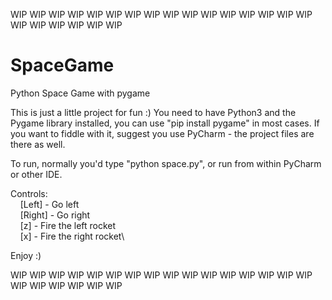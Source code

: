 WIP WIP WIP WIP WIP WIP WIP WIP WIP WIP WIP WIP WIP WIP WIP WIP WIP WIP WIP WIP WIP WIP

# SpaceGame
Python Space Game with pygame

This is just a little project for fun :) You need to have Python3 and the Pygame library
installed, you can use "pip install pygame" in most cases. If you want to fiddle with it,
suggest you use PyCharm - the project files are there as well.

To run, normally you'd type "python space.py", or run from within PyCharm or other IDE.

Controls:\
&nbsp;&nbsp;&nbsp;&nbsp;[Left]  - Go left\
&nbsp;&nbsp;&nbsp;&nbsp;[Right] - Go right\
&nbsp;&nbsp;&nbsp;&nbsp;[z]     - Fire the left rocket\
&nbsp;&nbsp;&nbsp;&nbsp;[x]     - Fire the right rocket\

Enjoy :)


WIP WIP WIP WIP WIP WIP WIP WIP WIP WIP WIP WIP WIP WIP WIP WIP WIP WIP WIP WIP WIP WIP
